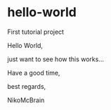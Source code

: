 # hello-world
First tutorial project

Hello World,

just want to see how this works...

Have a good time,

best regards,

NikoMcBrain
